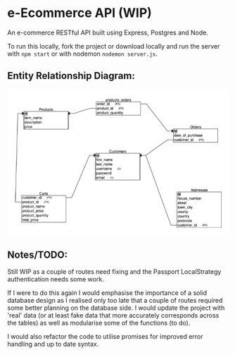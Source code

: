 # e-Ecommerce API (WIP)

An e-commerce RESTful API built using Express, Postgres and Node.  

To run this locally, fork the project or download locally and run the server with ```npm start``` or with nodemon ```nodemon server.js```.

## Entity Relationship Diagram:

![Schema](./db/db_schema_v1.1.png)

## Notes/TODO:

Still WIP as a couple of routes need fixing and the Passport LocalStrategy authentication needs some work. 

If I were to do this again I would emphasise the importance of a solid database design as I realised only too late that a couple of routes required some better planning on the database side. I would update the project with 'real' data (or at least fake data that more accurately corresponds across the tables) as well as modularise some of the functions (to do).

I would also refactor the code to utilise promises for improved error handling and up to date syntax. 